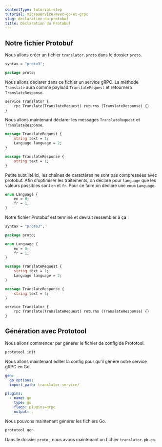 ```yaml
---
contentType: tutorial-step
tutorial: microservice-avec-go-et-grpc
slug: declaration-du-protobuf
title: Déclaration du Protobuf
---
```

## Notre fichier Protobuf

Nous allons créer un fichier `translator.proto` dans le dossier `proto`.
```protobuf
syntax = "proto3";

package proto;
```
Nous allons déclarer dans ce fichier un service gRPC. La méthode `Translate` aura comme payload `TranslateRequest` et retournera `TranslateResponse`.
```protobuf
service Translator {
    rpc Translate(TranslateRequest) returns (TranslateResponse) {}
}
```
Nous allons maintenant déclarer les messages `TranslateRequest` et `TranslateResponse`.
```protobuf
message TranslateRequest {
    string text = 1;
    Language language = 2;
}

message TranslateResponse {
    string text = 1;
}
```
Petite subtilité ici, les chaînes de caractères ne sont pas compressées avec protobuf. Afin d'optimiser les traitements, on déclare pour `language` que les valeurs possibles sont `en` et `fr`. Pour ce faire on déclare une `enum` `Language`.
```protobuf
enum Language {
    en = 0;
    fr = 1;
}
```
Notre fichier Protobuf est terminé et devrait ressembler à ça :
```protobuf
syntax = "proto3";

package proto;

enum Language {
    en = 0;
    fr = 1;
}

message TranslateRequest {
    string text = 1;
    Language language = 2;
}

message TranslateResponse {
    string text = 1;
}

service Translator {
    rpc Translate(TranslateRequest) returns (TranslateResponse) {}
}
```
## Génération avec Prototool

Nous allons commencer par générer le fichier de config de Prototool.
```bash
prototool init
```
Nous allons maintenant éditer la config pour qu'il génère notre service gRPC en Go.
```yaml
gen:
  go_options:
  import_path: translator-service/

plugins:
  - name: go
    type: go
    flags: plugins=grpc
    output: .
```
Nous pouvons maintenant générer les fichiers Go.
```bash
prototool gen
```
Dans le dossier `proto` , nous avons maintenant un fichier `translator.pb.go`.

